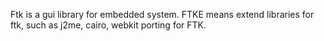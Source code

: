 Ftk is a gui library for embedded system. FTKE means extend libraries for ftk, such as j2me, cairo, webkit porting for FTK.